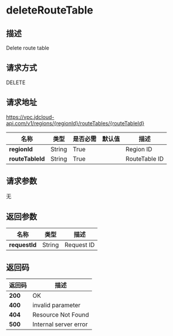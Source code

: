 # deleteRouteTable


## 描述
Delete route table

## 请求方式
DELETE

## 请求地址
https://vpc.jdcloud-api.com/v1/regions/{regionId}/routeTables/{routeTableId}

|名称|类型|是否必需|默认值|描述|
|---|---|---|---|---|
|**regionId**|String|True| |Region ID|
|**routeTableId**|String|True| |RouteTable ID|

## 请求参数
无


## 返回参数
|名称|类型|描述|
|---|---|---|
|**requestId**|String|Request ID|


## 返回码
|返回码|描述|
|---|---|
|**200**|OK|
|**400**|invalid parameter|
|**404**|Resource Not Found|
|**500**|Internal server error|
